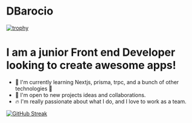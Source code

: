 # DBarocio

[![trophy](https://github-profile-trophy.vercel.app/?username=DBarocio&theme=nord&column=6&row=1&margin-w=15)](https://github.com/ryo-ma/github-profile-trophy)


# I am a junior Front end Developer looking to create awesome apps!

- 📖 I'm currently learning Nextjs, prisma, trpc, and a bunch of other technologies 🥴
- 👥 I'm open to new projects ideas and collaborations.
- 🔥 I'm really passionate about what I do, and I love to work as a team.


[![GitHub Streak](https://streak-stats.demolab.com/?user=DBarocio)](https://git.io/streak-stats)
